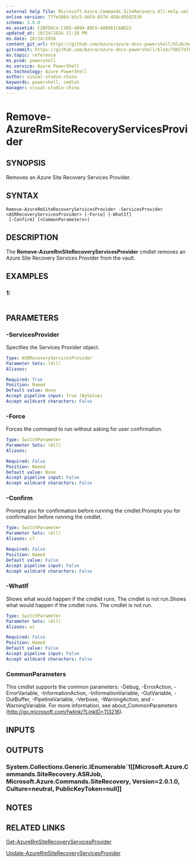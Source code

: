 ```yaml
---
external help file: Microsoft.Azure.Commands.SiteRecovery.dll-Help.xml
online version: 77fe5864-b5c5-46f4-857d-458cd9502539
schema: 2.0.0
ms.assetid: C2BFD6C4-C365-489A-80C6-A8B4D1CAAD22
updated_at: 10/24/2016 11:18 PM
ms.date: 10/24/2016
content_git_url: https://github.com/Azure/azure-docs-powershell/blob/master/azureps-cmdlets-docs/ResourceManager/AzureRM.SiteRecovery/v3.1.0/Remove-AzureRmSiteRecoveryServicesProvider.md
gitcommit: https://github.com/Azure/azure-docs-powershell/blob/7db57df6b5e709a7c001e6de362a1240d7583ae8/azureps-cmdlets-docs/ResourceManager/AzureRM.SiteRecovery/v3.1.0/Remove-AzureRmSiteRecoveryServicesProvider.md
ms.topic: reference
ms.prod: powershell
ms.service: Azure PowerShell
ms.technology: Azure PowerShell
author: visual-studio-china
keywords: powershell, cmdlet
manager: visual-studio-china
---
```


# Remove-AzureRmSiteRecoveryServicesProvider

## SYNOPSIS
Removes an Azure Site Recovery Services Provider.

## SYNTAX

```
Remove-AzureRmSiteRecoveryServicesProvider -ServicesProvider <ASRRecoveryServicesProvider> [-Force] [-WhatIf]
 [-Confirm] [<CommonParameters>]
```

## DESCRIPTION
The **Remove-AzureRmSiteRecoveryServicesProvider** cmdlet removes an Azure Site Recovery Services Provider from the vault.

## EXAMPLES

### 1:
```

```

## PARAMETERS

### -ServicesProvider
Specifies the Services Provider object.

```yaml
Type: ASRRecoveryServicesProvider
Parameter Sets: (All)
Aliases: 

Required: True
Position: Named
Default value: None
Accept pipeline input: True (ByValue)
Accept wildcard characters: False
```

### -Force
Forces the command to run without asking for user confirmation.

```yaml
Type: SwitchParameter
Parameter Sets: (All)
Aliases: 

Required: False
Position: Named
Default value: None
Accept pipeline input: False
Accept wildcard characters: False
```

### -Confirm
Prompts you for confirmation before running the cmdlet.Prompts you for confirmation before running the cmdlet.

```yaml
Type: SwitchParameter
Parameter Sets: (All)
Aliases: cf

Required: False
Position: Named
Default value: False
Accept pipeline input: False
Accept wildcard characters: False
```

### -WhatIf
Shows what would happen if the cmdlet runs.
The cmdlet is not run.Shows what would happen if the cmdlet runs.
The cmdlet is not run.

```yaml
Type: SwitchParameter
Parameter Sets: (All)
Aliases: wi

Required: False
Position: Named
Default value: False
Accept pipeline input: False
Accept wildcard characters: False
```

### CommonParameters
This cmdlet supports the common parameters: -Debug, -ErrorAction, -ErrorVariable, -InformationAction, -InformationVariable, -OutVariable, -OutBuffer, -PipelineVariable, -Verbose, -WarningAction, and -WarningVariable. For more information, see about_CommonParameters (http://go.microsoft.com/fwlink/?LinkID=113216).

## INPUTS

## OUTPUTS

### System.Collections.Generic.IEnumerable`1[[Microsoft.Azure.Commands.SiteRecovery.ASRJob, Microsoft.Azure.Commands.SiteRecovery, Version=2.0.1.0, Culture=neutral, PublicKeyToken=null]]

## NOTES

## RELATED LINKS

[Get-AzureRmSiteRecoveryServicesProvider](.\Get-AzureRmSiteRecoveryServicesProvider.md)

[Update-AzureRmSiteRecoveryServicesProvider](.\Update-AzureRmSiteRecoveryServicesProvider.md)



